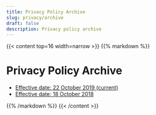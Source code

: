 ```yaml
---
title: Privacy Policy Archive
slug: privacy/archive
draft: false
description: Privacy policy archive
---
```


{{< content top=16 width=narrow >}}
{{% markdown %}}
# Privacy Policy Archive

* [Effective date: 22 October 2019 (current)](/privacy/archive/20191022)
* [Effective date: 18 October 2018](/privacy/archive/20181018)

{{% /markdown %}}
{{< /content >}}
